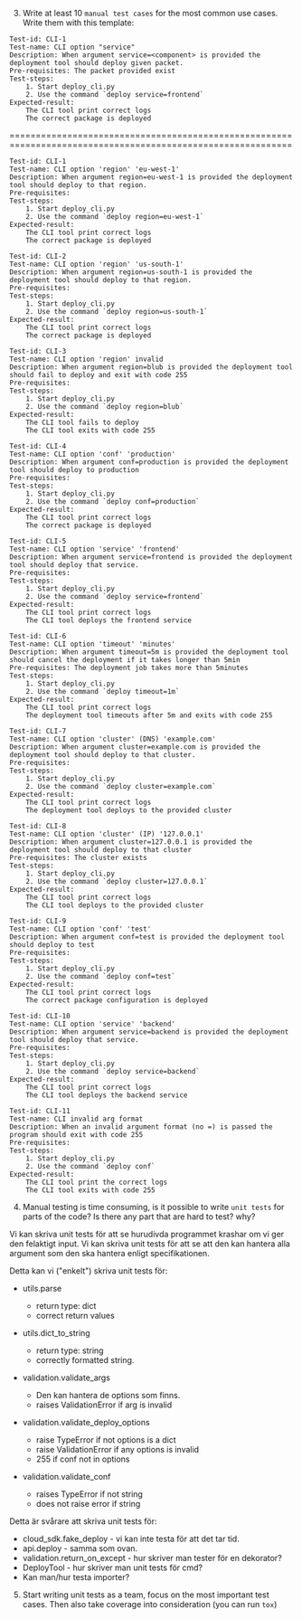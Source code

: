     
3. Write at least 10 `manual test cases` for the most common use cases. Write them with this template:

```text
Test-id: CLI-1
Test-name: CLI option "service"
Description: When argument service=<component> is provided the deployment tool should deploy given packet.
Pre-requisites: The packet provided exist
Test-steps:
    1. Start deploy_cli.py
    2. Use the command `deploy service=frontend`
Expected-result:
    The CLI tool print correct logs
    The correct package is deployed
```
============================================================================================================

```text
Test-id: CLI-1
Test-name: CLI option 'region' 'eu-west-1'
Description: When argument region=eu-west-1 is provided the deployment tool should deploy to that region.
Pre-requisites:
Test-steps:
    1. Start deploy_cli.py
    2. Use the command `deploy region=eu-west-1`
Expected-result:
    The CLI tool print correct logs
    The correct package is deployed
```

```text
Test-id: CLI-2
Test-name: CLI option 'region' 'us-south-1'
Description: When argument region=us-south-1 is provided the deployment tool should deploy to that region.
Pre-requisites:
Test-steps:
    1. Start deploy_cli.py
    2. Use the command `deploy region=us-south-1`
Expected-result:
    The CLI tool print correct logs
    The correct package is deployed
```

```text
Test-id: CLI-3
Test-name: CLI option 'region' invalid
Description: When argument region=blub is provided the deployment tool should fail to deploy and exit with code 255
Pre-requisites:
Test-steps:
    1. Start deploy_cli.py
    2. Use the command `deploy region=blub`
Expected-result:
    The CLI tool fails to deploy
    The CLI tool exits with code 255
```

```text
Test-id: CLI-4
Test-name: CLI option 'conf' 'production'
Description: When argument conf=production is provided the deployment tool should deploy to production
Pre-requisites:
Test-steps:
    1. Start deploy_cli.py
    2. Use the command `deploy conf=production`
Expected-result:
    The CLI tool print correct logs
    The correct package is deployed
```

```text
Test-id: CLI-5
Test-name: CLI option 'service' 'frontend'
Description: When argument service=frontend is provided the deployment tool should deploy that service.
Pre-requisites:
Test-steps:
    1. Start deploy_cli.py
    2. Use the command `deploy service=frontend`
Expected-result:
    The CLI tool print correct logs
    The CLI tool deploys the frontend service
```

```text
Test-id: CLI-6
Test-name: CLI option 'timeout' 'minutes'
Description: When argument timeout=5m is provided the deployment tool should cancel the deployment if it takes longer than 5min
Pre-requisites: The deployment job takes more than 5minutes
Test-steps:
    1. Start deploy_cli.py
    2. Use the command `deploy timeout=1m`
Expected-result:
    The CLI tool print correct logs
    The deployment tool timeouts after 5m and exits with code 255
```

```text
Test-id: CLI-7
Test-name: CLI option 'cluster' (DNS) 'example.com'
Description: When argument cluster=example.com is provided the deployment tool should deploy to that cluster.
Pre-requisites:
Test-steps:
    1. Start deploy_cli.py
    2. Use the command `deploy cluster=example.com`
Expected-result:
    The CLI tool print correct logs
    The deployment tool deploys to the provided cluster
```

```text
Test-id: CLI-8
Test-name: CLI option 'cluster' (IP) '127.0.0.1'
Description: When argument cluster=127.0.0.1 is provided the deployment tool should deploy to that cluster
Pre-requisites: The cluster exists
Test-steps:
    1. Start deploy_cli.py
    2. Use the command `deploy cluster=127.0.0.1`
Expected-result:
    The CLI tool print correct logs
    The CLI tool deploys to the provided cluster
```

```text
Test-id: CLI-9
Test-name: CLI option 'conf' 'test'
Description: When argument conf=test is provided the deployment tool should deploy to test
Pre-requisites:
Test-steps:
    1. Start deploy_cli.py
    2. Use the command `deploy conf=test`
Expected-result:
    The CLI tool print correct logs
    The correct package configuration is deployed
```

```text
Test-id: CLI-10
Test-name: CLI option 'service' 'backend'
Description: When argument service=backend is provided the deployment tool should deploy that service.
Pre-requisites:
Test-steps:
    1. Start deploy_cli.py
    2. Use the command `deploy service=backend`
Expected-result:
    The CLI tool print correct logs
    The CLI tool deploys the backend service
```

```text
Test-id: CLI-11
Test-name: CLI invalid arg format
Description: When an invalid argument format (no =) is passed the program should exit with code 255
Pre-requisites:
Test-steps:
    1. Start deploy_cli.py
    2. Use the command `deploy conf`
Expected-result:
    The CLI tool print the correct logs
    The CLI tool exits with code 255
```


4. Manual testing is time consuming, is it possible to write `unit tests` for parts of the code? Is there any part that are hard to test? why?

Vi kan skriva unit tests för att se hurudivda programmet krashar om vi ger den felaktigt input.
Vi kan skriva unit tests för att se att den kan hantera alla argument som den ska hantera enligt specifikationen.

Detta kan vi ("enkelt") skriva unit tests för:

*   utils.parse
    *   return type: dict
    *   correct return values
*   utils.dict_to_string
    *   return type: string
    *   correctly formatted string.

*   validation.validate_args
    *   Den kan hantera de options som finns.
    *   raises ValidationError if arg is invalid

*   validation.validate_deploy_options
    *   raise TypeError if not options is a dict
    *   raise ValidationError if any options is invalid
    *   255 if conf not in options
*   validation.validate_conf
    *   raises TypeError if not string
    *   does not raise error if string

Detta är svårare att skriva unit tests för:
*   cloud_sdk.fake_deploy - vi kan inte testa för att det tar tid.
*   api.deploy - samma som ovan.
*   validation.return_on_except - hur skriver man tester för en dekorator?
*   DeployTool - hur skriver man unit tests för cmd?
*   Kan man/hur testa importer?


5. Start writing unit tests as a team, focus on the most important test cases. Then also take coverage into consideration (you can run `tox`)